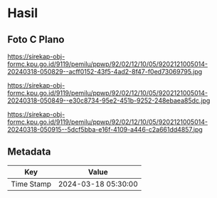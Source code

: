 # Hasil

## Foto C Plano

https://sirekap-obj-formc.kpu.go.id/9119/pemilu/ppwp/92/02/12/10/05/9202121005014-20240318-050829--acff0152-43f5-4ad2-8f47-f0ed73069795.jpg

https://sirekap-obj-formc.kpu.go.id/9119/pemilu/ppwp/92/02/12/10/05/9202121005014-20240318-050849--e30c8734-95e2-451b-9252-248ebaea85dc.jpg

https://sirekap-obj-formc.kpu.go.id/9119/pemilu/ppwp/92/02/12/10/05/9202121005014-20240318-050915--5dcf5bba-e16f-4109-a446-c2a661dd4857.jpg


## Metadata

| Key        | Value               |
| ---------- | ------------------- |
| Time Stamp | 2024-03-18 05:30:00 |



